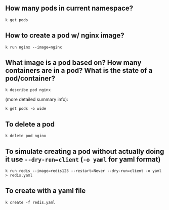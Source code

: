How many pods in current namespace?
--
`k get pods`

How to create a pod w/ nginx image?
--
`k run nginx --image=nginx`

What image is a pod based on?
How many containers are in a pod?
What is the state of a pod/container?
--

`k describe pod nginx`
        
(more detailed summary info):
        
`k get pods -o wide`

To delete a pod
--
`k delete pod nginx`

To simulate creating a pod without actually doing it use `--dry-run=client` (`-o yaml` for yaml format)
--
`k run redis --image=redis123 --restart=Never --dry-run=client -o yaml > redis.yaml`

To create with a yaml file
--
`k create -f redis.yaml`
